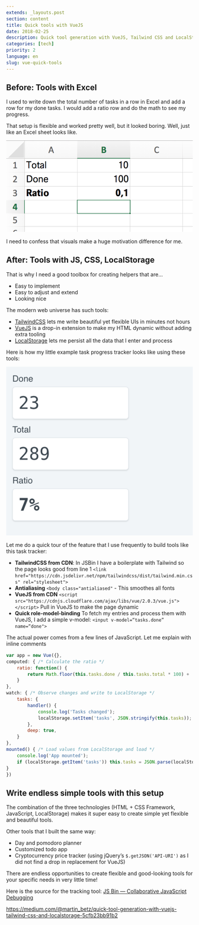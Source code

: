 ```yaml
---
extends: _layouts.post
section: content
title: Quick tools with VueJS
date: 2018-02-25
description: Quick tool generation with VueJS, Tailwind CSS and LocalStorage
categories: [tech]
priority: 2
language: en
slug: vue-quick-tools
---
```


## Before: Tools with Excel

I used to write down the total number of tasks in a row in Excel and add a row for my done tasks. I would add a ratio row and do the math to see my progress.

That setup is flexible and worked pretty well, but it looked boring. Well, just like an Excel sheet looks like.

![Excel tool](/assets/img/articles/vuejs-excel-tool.png)

I need to confess that visuals make a huge motivation difference for me.

## After: Tools with JS, CSS, LocalStorage

That is why I need a good toolbox for creating helpers that are…

- Easy to implement
- Easy to adjust and extend
- Looking nice

The modern web universe has such tools:
- [TailwindCSS](https://gist.github.com/tailwindcss.com) lets me write beautiful yet flexible UIs in minutes not hours
- [VueJS](https://gist.github.com/vuejs.org) is a drop-in extension to make my HTML dynamic without adding extra tooling
- [LocalStorage](https://www.taniarascia.com/how-to-use-local-storage-with-javascript/) lets me persist all the data that I enter and process

Here is how my little example task progress tracker looks like using these tools:

![VueJS Todo Counter](/assets/img/articles/vuejs-todo-counter.png)

Let me do a quick tour of the feature that I use frequently to build tools like this task tracker:

- **TailwindCSS from CDN**: In JSBin I have a boilerplate with Tailwind so the page looks good from line 1 `<link href="https://cdn.jsdelivr.net/npm/tailwindcss/dist/tailwind.min.css" rel="stylesheet">`
- **Antialiasing** `<body class="antialiased"` - This smoothes all fonts
- **VueJS from CDN** `<script src="https://cdnjs.cloudflare.com/ajax/libs/vue/2.0.3/vue.js"></script>` Pull in VueJS to make the page dynamic
- **Quick role-model-binding** To fetch my entries and process them with VueJS, I add a simple v-model: `<input v-model=“tasks.done” name=“done">`

The actual power comes from a few lines of JavaScript. Let me explain with inline comments

```javascript
var app = new Vue({},
computed: { /* Calculate the ratio */
    ratio: function() {
        return Math.floor(this.tasks.done / this.tasks.total * 100) + '%'
    }
},
watch: { /* Observe changes and write to LocalStorage */
    tasks: {
        handler() {
            console.log('Tasks changed');
            localStorage.setItem('tasks', JSON.stringify(this.tasks));
        },
        deep: true,
    }
},
mounted() { /* Load values from LocalStorage and load */
    console.log('App mounted');
    if (localStorage.getItem('tasks')) this.tasks = JSON.parse(localStorage.getItem('tasks'));
}
})
```

## Write endless simple tools with this setup

The combination of the three technologies (HTML + CSS Framework, JavaScript, LocalStorage) makes it super easy to create simple yet flexible and beautiful tools.

Other tools that I built the same way:

- Day and pomodoro planner
- Customized todo app
- Cryptocurrency price tracker (using jQuery’s `$.getJSON('API-URI')` as I did not find a drop in replacement for VueJS)

There are endless opportunities to create flexible and good-looking tools for your specific needs in very little time!

Here is the source for the tracking tool:
[JS Bin — Collaborative JavaScript Debugging](http://jsbin.com/koroyap/5/edit?output)

https://medium.com/@martin_betz/quick-tool-generation-with-vuejs-tailwind-css-and-localstorage-5cfb23bb91b2

